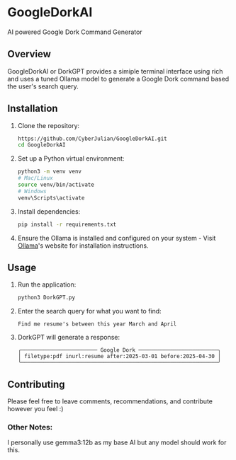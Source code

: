 # GoogleDorkAI
AI powered Google Dork Command Generator

## Overview

GoogleDorkAI or DorkGPT provides a simiple terminal interface using rich and uses a tuned Ollama model to generate a Google Dork command based the user's search query.

## Installation

1. Clone the repository:
   ```bash
   https://github.com/CyberJulian/GoogleDorkAI.git
   cd GoogleDorkAI
   ```
2. Set up a Python virtual environment:
   ```bash
   python3 -m venv venv
   # Mac/Linux
   source venv/bin/activate
   # Windows
   venv\Scripts\activate
   ```
3. Install dependencies:
   ```bash
   pip install -r requirements.txt
   ```
4. Ensure the Ollama is installed and configured on your system - Visit [Ollama](https://ollama.com)'s website for installation instructions.

## Usage
1. Run the application:
   ```bash
   python3 DorkGPT.py
   ```
2. Enter the search query for what you want to find:
   ```
   Find me resume's between this year March and April
   ```
3. DorkGPT will generate a response:
   ```
   ╭──────────────────────── Google Dork ─────────────────────────╮
   │ filetype:pdf inurl:resume after:2025-03-01 before:2025-04-30 │
   ╰──────────────────────────────────────────────────────────────╯
   ```

## Contributing
Please feel free to leave comments, recommendations, and contribute however you feel :)

### Other Notes:
I personally use gemma3:12b as my base AI but any model should work for this.

